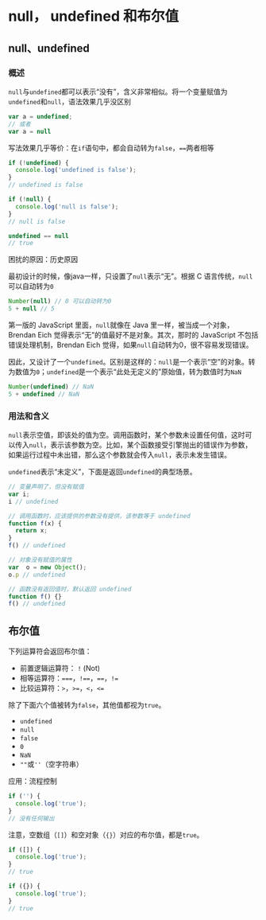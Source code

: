 # null， undefined 和布尔值

## null、undefined

### 概述

`null`与`undefined`都可以表示“没有”，含义非常相似。将一个变量赋值为`undefined`和`null`，语法效果几乎没区别

```javascript
var a = undefined;
// 或者
var a = null
```

写法效果几乎等价：在`if`语句中，都会自动转为`false`，`==`两者相等

```javascript
if (!undefined) {
  console.log('undefined is false');
}
// undefined is false

if (!null) {
  console.log('null is false');
}
// null is false

undefined == null
// true
```

困扰的原因：历史原因

最初设计的时候，像java一样，只设置了`null`表示“无”。根据 C 语言传统，`null`可以自动转为`0`

```javascript
Number(null) // 0 可以自动转为0
5 + null // 5
```

第一版的 JavaScript 里面，`null`就像在 Java 里一样，被当成一个对象，Brendan Eich 觉得表示“无”的值最好不是对象。其次，那时的 JavaScript 不包括错误处理机制，Brendan Eich 觉得，如果`null`自动转为0，很不容易发现错误。

因此，又设计了一个`undefined`。区别是这样的：`null`是一个表示“空”的对象。转为数值为`0`；`undefined`是一个表示“此处无定义的”原始值，转为数值时为`NaN`

```javascript
Number(undefined) // NaN
5 + undefined // NaN
```

### 用法和含义

`null`表示空值，即该处的值为空。调用函数时，某个参数未设置任何值，这时可以传入`null`，表示该参数为空。比如，某个函数接受引擎抛出的错误作为参数，如果运行过程中未出错，那么这个参数就会传入`null`，表示未发生错误。

`undefined`表示“未定义”，下面是返回`undefined`的典型场景。

```javascript
// 变量声明了，但没有赋值
var i;
i // undefined

// 调用函数时，应该提供的参数没有提供，该参数等于 undefined
function f(x) {
  return x;
}
f() // undefined

// 对象没有赋值的属性
var  o = new Object();
o.p // undefined

// 函数没有返回值时，默认返回 undefined
function f() {}
f() // undefined
```

## 布尔值

下列运算符会返回布尔值：

- 前置逻辑运算符： `!` (Not)
- 相等运算符：`===`，`!==`，`==`，`!=`
- 比较运算符：`>`，`>=`，`<`，`<=`


除了下面六个值被转为`false`，其他值都视为`true`。

- `undefined`
- `null`
- `false`
- `0`
- `NaN`
- `""`或`''`（空字符串）

应用：流程控制

```javascript
if ('') {
  console.log('true');
}
// 没有任何输出
```

注意，空数组（`[]`）和空对象（`{}`）对应的布尔值，都是`true`。

```javascript
if ([]) {
  console.log('true');
}
// true

if ({}) {
  console.log('true');
}
// true
```
